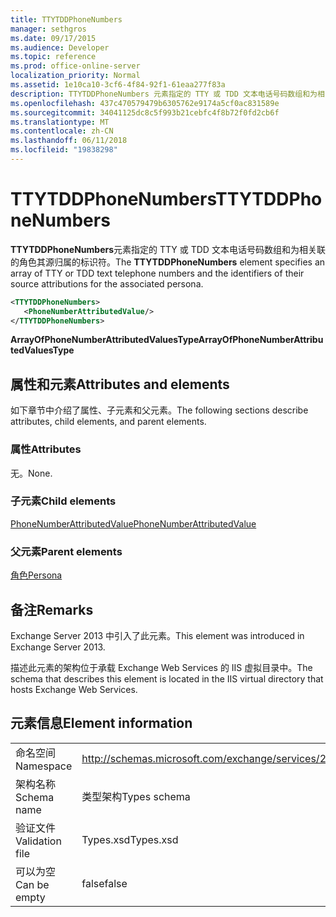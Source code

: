 ```yaml
---
title: TTYTDDPhoneNumbers
manager: sethgros
ms.date: 09/17/2015
ms.audience: Developer
ms.topic: reference
ms.prod: office-online-server
localization_priority: Normal
ms.assetid: 1e10ca10-3cf6-4f84-92f1-61eaa277f83a
description: TTYTDDPhoneNumbers 元素指定的 TTY 或 TDD 文本电话号码数组和为相关联的角色其源归属的标识符。
ms.openlocfilehash: 437c470579479b6305762e9174a5cf0ac831589e
ms.sourcegitcommit: 34041125dc8c5f993b21cebfc4f8b72f0fd2cb6f
ms.translationtype: MT
ms.contentlocale: zh-CN
ms.lasthandoff: 06/11/2018
ms.locfileid: "19838298"
---
```

# <a name="ttytddphonenumbers"></a><span data-ttu-id="25938-103">TTYTDDPhoneNumbers</span><span class="sxs-lookup"><span data-stu-id="25938-103">TTYTDDPhoneNumbers</span></span>

<span data-ttu-id="25938-104">**TTYTDDPhoneNumbers**元素指定的 TTY 或 TDD 文本电话号码数组和为相关联的角色其源归属的标识符。</span><span class="sxs-lookup"><span data-stu-id="25938-104">The **TTYTDDPhoneNumbers** element specifies an array of TTY or TDD text telephone numbers and the identifiers of their source attributions for the associated persona.</span></span> 
  
```XML
<TTYTDDPhoneNumbers>
   <PhoneNumberAttributedValue/>
</TTYTDDPhoneNumbers>
```

 <span data-ttu-id="25938-105">**ArrayOfPhoneNumberAttributedValuesType**</span><span class="sxs-lookup"><span data-stu-id="25938-105">**ArrayOfPhoneNumberAttributedValuesType**</span></span>
## <a name="attributes-and-elements"></a><span data-ttu-id="25938-106">属性和元素</span><span class="sxs-lookup"><span data-stu-id="25938-106">Attributes and elements</span></span>

<span data-ttu-id="25938-107">如下章节中介绍了属性、子元素和父元素。</span><span class="sxs-lookup"><span data-stu-id="25938-107">The following sections describe attributes, child elements, and parent elements.</span></span>
  
### <a name="attributes"></a><span data-ttu-id="25938-108">属性</span><span class="sxs-lookup"><span data-stu-id="25938-108">Attributes</span></span>

<span data-ttu-id="25938-109">无。</span><span class="sxs-lookup"><span data-stu-id="25938-109">None.</span></span>
  
### <a name="child-elements"></a><span data-ttu-id="25938-110">子元素</span><span class="sxs-lookup"><span data-stu-id="25938-110">Child elements</span></span>

[<span data-ttu-id="25938-111">PhoneNumberAttributedValue</span><span class="sxs-lookup"><span data-stu-id="25938-111">PhoneNumberAttributedValue</span></span>](phonenumberattributedvalue.md)
  
### <a name="parent-elements"></a><span data-ttu-id="25938-112">父元素</span><span class="sxs-lookup"><span data-stu-id="25938-112">Parent elements</span></span>

[<span data-ttu-id="25938-113">角色</span><span class="sxs-lookup"><span data-stu-id="25938-113">Persona</span></span>](persona.md)
  
## <a name="remarks"></a><span data-ttu-id="25938-114">备注</span><span class="sxs-lookup"><span data-stu-id="25938-114">Remarks</span></span>

<span data-ttu-id="25938-115">Exchange Server 2013 中引入了此元素。</span><span class="sxs-lookup"><span data-stu-id="25938-115">This element was introduced in Exchange Server 2013.</span></span>
  
<span data-ttu-id="25938-116">描述此元素的架构位于承载 Exchange Web Services 的 IIS 虚拟目录中。</span><span class="sxs-lookup"><span data-stu-id="25938-116">The schema that describes this element is located in the IIS virtual directory that hosts Exchange Web Services.</span></span>
  
## <a name="element-information"></a><span data-ttu-id="25938-117">元素信息</span><span class="sxs-lookup"><span data-stu-id="25938-117">Element information</span></span>

|||
|:-----|:-----|
|<span data-ttu-id="25938-118">命名空间</span><span class="sxs-lookup"><span data-stu-id="25938-118">Namespace</span></span>  <br/> |http://schemas.microsoft.com/exchange/services/2006/types  <br/> |
|<span data-ttu-id="25938-119">架构名称</span><span class="sxs-lookup"><span data-stu-id="25938-119">Schema name</span></span>  <br/> |<span data-ttu-id="25938-120">类型架构</span><span class="sxs-lookup"><span data-stu-id="25938-120">Types schema</span></span>  <br/> |
|<span data-ttu-id="25938-121">验证文件</span><span class="sxs-lookup"><span data-stu-id="25938-121">Validation file</span></span>  <br/> |<span data-ttu-id="25938-122">Types.xsd</span><span class="sxs-lookup"><span data-stu-id="25938-122">Types.xsd</span></span>  <br/> |
|<span data-ttu-id="25938-123">可以为空</span><span class="sxs-lookup"><span data-stu-id="25938-123">Can be empty</span></span>  <br/> |<span data-ttu-id="25938-124">false</span><span class="sxs-lookup"><span data-stu-id="25938-124">false</span></span>  <br/> |
   

